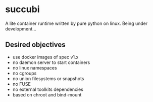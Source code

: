 # succubi
A lite container runtime written by pure python on linux. Being under development...

## Desired objectives
* use docker images of spec v1.x
* no daemon server to start containers
* no linux namespaces
* no cgroups
* no union filesystems or snapshots
* no FUSE
* no external toolkits dependencies
* based on chroot and bind-mount
